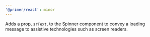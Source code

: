 ```yaml
---
'@primer/react': minor
---
```


Adds a prop, `srText`, to the Spinner component to convey a loading message to assistive technologies such as screen readers.

<!-- Changed components: Spinner -->
